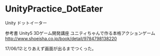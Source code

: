 # UnityPractice_DotEater
Unity ドットイーター

参考書
Unity5 3Dゲーム開発講座 ユニティちゃんで作る本格アクションゲーム
http://www.shoeisha.co.jp/book/detail/9784798138220

17/06/12:とりあえず画面が出るまでつくった。

